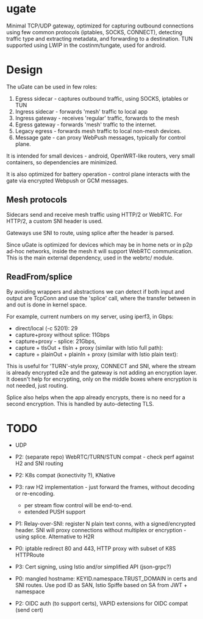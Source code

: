 # ugate

Minimal TCP/UDP gateway, optimized for capturing outbound connections using 
few common protocols (iptables, SOCKS,
CONNECT), detecting traffic type and extracting metadata, and forwarding to a destination. 
TUN supported using LWIP in the costinm/tungate, used for android.

# Design

The uGate can be used in few roles:

1. Egress sidecar - captures outbound traffic, using SOCKS, iptables or TUN
2. Ingress sidecar - forwards 'mesh' traffic to local app
3. Ingress gateway - receives 'regular' traffic, forwards to the mesh
4. Egress gateway - forwards 'mesh' traffic to the internet.
5. Legacy egress - forwards mesh traffic to local non-mesh devices.
6. Message gate - can proxy WebPush messages, typically for control plane.

It is intended for small devices - android, OpenWRT-like routers, very small
containers, so dependencies are minimized. 

It is also optimized for battery operation - control plane 
interacts with the gate via encrypted Webpush or GCM messages. 

## Mesh protocols

Sidecars send and receive mesh traffic using HTTP/2 or WebRTC.
For HTTP/2, a custom SNI header is used. 

Gateways use SNI to route, using splice after the header is parsed.

Since uGate is optimized for devices which may be in home nets or in 
p2p ad-hoc networks, inside the mesh it will support WebRTC communication.
This is the main external dependency, used in the webrtc/ module.


## ReadFrom/splice

By avoiding wrappers and abstractions we can detect if both input and output are TcpConn and use the 'splice' call,
where the transfer between in and out is done in kernel space.

For example, current numbers on my server, using iperf3, in Gbps:

- direct/local (-c 5201): 29
- capture+proxy without splice: 11Gbps
- capture+proxy - splice: 21Gbps,
- capture + tlsOut + tlsIn + proxy (similar with Istio full path):
- capture + plainOut + plainIn + proxy (similar with Istio plain text):

This is useful for 'TURN'-style proxy, CONNECT and SNI, where the stream is already encrypted e2e and the gateway is not
adding an encryption layer. It doesn't help for encrypting, only on the middle boxes where encryption is not needed,
just routing.

Splice also helps when the app already encrypts, there is no need for a second encryption. This is handled by
auto-detecting TLS.

# TODO

- UDP
- P2: (separate repo) WebRTC/TURN/STUN compat - check perf against H2 and SNI routing
- P2: K8s compat  (konectivity ?), KNative
- P3: raw H2 implementation - just forward the frames, without decoding or re-encoding.
    - per stream flow control will be end-to-end.
    - extended PUSH support
- P1: Relay-over-SNI: register N plain text conns, with a signed/encrypted header. SNI will proxy connections without
  multiplex or encryption - using splice. Alternative to H2R

- P0: iptable redirect 80 and 443, HTTP proxy with subset of K8S HTTPRoute
- P3: Cert signing, using Istio and/or simplified API (json-grpc?)
- P0: mangled hostname: KEYID.namespace.TRUST_DOMAIN in certs and SNI routes. Use pod ID as SAN, Istio Spiffe based on
  SA from JWT + namespace
- P2: OIDC auth (to support certs), VAPID extensions for OIDC compat (send cert)
